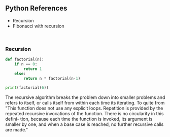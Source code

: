 ## Python References

* Recursion
* Fibonacci with recursion

&nbsp;
&nbsp;
&nbsp;

### Recursion

```python
def factorial(n):
    if n == 0:
        return 1
    else:
        return n * factorial(n-1)
        
print(factorial(6))
```

The recursive algorithm breaks the problem down into smaller problems and refers to itself, or calls itself from within each time its iterating. To quite from  "This function does not use any explicit loops. Repetition is provided by the repeated recursive invocations of the function. There is no circularity in this defini- tion, because each time the function is invoked, its argument is smaller by one, and when a base case is reached, no further recursive calls are made."
